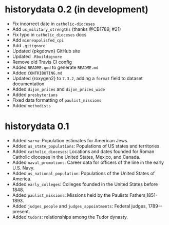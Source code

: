 # historydata 0.2 (in development)

-   Fix incorrect date in `catholic-dioceses`
-   Add `us_military_strengths` (thanks @CB1789, #21)
-   Fix typo in `catholic_dioceses` docs
-   Add `minneapolisfed_cpi`
-   Add `.gitignore`
-   Updated {pkgdown} GitHub site
-   Updated `.Rbuildignore`
-   Remove old Travis CI config
-   Added `README.qmd` to generate `README.md`
-   Added `CONTRIBUTING.md`
-   Updated {roxygen2} to `7.3.2`, adding a `format` field to dataset documentation
-   Added `dijon_prices` and `dijon_prices_wide`
-   Added `presbyterians`
-   Fixed data formatting of `paulist_missions`
-   Added `methodists`

# historydata 0.1

-   Added `sarna`: Population estimates for American Jews.
-   Added `us_state_populations`: Populations of US states and territories.
-   Added `catholic_dioceses`: Locations and dates founded for Roman Catholic dioceses in the United States, Mexico, and Canada.
-   Added `naval_promotions`: Career data for officers of the line in the early U.S. Navy.
-   Added `us_national_population`: Populations of the United States of America.
-   Added `early_colleges`: Colleges founded in the United States before 1848.
-   Added `paulist_missions`: Missions held by the Paulists Fathers,1851-1893.
-   Added `judges_people` and `judges_appointments`: Federal judges, 1789--present.
-   Added `tudors`: relationships among the Tudor dynasty.
